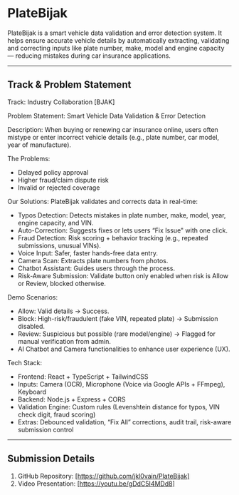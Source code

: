 # PlateBijak

PlateBijak is a smart vehicle data validation and error detection system. It helps ensure accurate vehicle details by automatically extracting, validating and correcting inputs like plate number, make, model and engine capacity — reducing mistakes during car insurance applications.

---

## Track & Problem Statement
Track: Industry Collaboration [BJAK]

Problem Statement: Smart Vehicle Data Validation & Error Detection

Description:
When buying or renewing car insurance online, users often mistype or enter incorrect vehicle details (e.g., plate number, car model, year of manufacture).

The Problems:
- Delayed policy approval
- Higher fraud/claim dispute risk
- Invalid or rejected coverage

Our Solutions:
PlateBijak validates and corrects data in real-time:
- Typos Detection: Detects mistakes in plate number, make, model, year, engine capacity, and VIN.
- Auto-Correction: Suggests fixes or lets users “Fix Issue" with one click.
- Fraud Detection: Risk scoring + behavior tracking (e.g., repeated submissions, unusual VINs).
- Voice Input: Safer, faster hands-free data entry.
- Camera Scan: Extracts plate numbers from photos.
- Chatbot Assistant: Guides users through the process.
- Risk-Aware Submission: Validate button only enabled when risk is Allow or Review, blocked otherwise.

Demo Scenarios:
- Allow: Valid details → Success.
- Block: High-risk/fraudulent (fake VIN, repeated plate) → Submission disabled.
- Review: Suspicious but possible (rare model/engine) → Flagged for manual verification from admin.
- AI Chatbot and Camera functionalities to enhance user experience (UX).

Tech Stack:
- Frontend: React + TypeScript + TailwindCSS
- Inputs: Camera (OCR), Microphone (Voice via Google APIs + FFmpeg), Keyboard
- Backend: Node.js + Express + CORS
- Validation Engine: Custom rules (Levenshtein distance for typos, VIN check digit, fraud scoring)
- Extras: Debounced validation, “Fix All” corrections, audit trail, risk-aware submission control

---

## Submission Details

1. GitHub Repository: [https://github.com/jkl0vain/PlateBijak]
2. Video Presentation: [https://youtu.be/gDdC5I4MDd8]